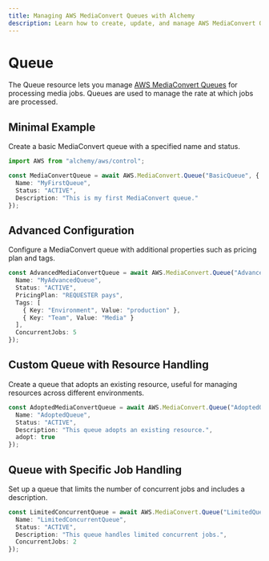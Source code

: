 ```yaml
---
title: Managing AWS MediaConvert Queues with Alchemy
description: Learn how to create, update, and manage AWS MediaConvert Queues using Alchemy Cloud Control.
---
```


# Queue

The Queue resource lets you manage [AWS MediaConvert Queues](https://docs.aws.amazon.com/mediaconvert/latest/userguide/) for processing media jobs. Queues are used to manage the rate at which jobs are processed.

## Minimal Example

Create a basic MediaConvert queue with a specified name and status.

```ts
import AWS from "alchemy/aws/control";

const MediaConvertQueue = await AWS.MediaConvert.Queue("BasicQueue", {
  Name: "MyFirstQueue",
  Status: "ACTIVE",
  Description: "This is my first MediaConvert queue."
});
```

## Advanced Configuration

Configure a MediaConvert queue with additional properties such as pricing plan and tags.

```ts
const AdvancedMediaConvertQueue = await AWS.MediaConvert.Queue("AdvancedQueue", {
  Name: "MyAdvancedQueue",
  Status: "ACTIVE",
  PricingPlan: "REQUESTER pays",
  Tags: [
    { Key: "Environment", Value: "production" },
    { Key: "Team", Value: "Media" }
  ],
  ConcurrentJobs: 5
});
```

## Custom Queue with Resource Handling

Create a queue that adopts an existing resource, useful for managing resources across different environments.

```ts
const AdoptedMediaConvertQueue = await AWS.MediaConvert.Queue("AdoptedQueue", {
  Name: "AdoptedQueue",
  Status: "ACTIVE",
  Description: "This queue adopts an existing resource.",
  adopt: true
});
```

## Queue with Specific Job Handling

Set up a queue that limits the number of concurrent jobs and includes a description.

```ts
const LimitedConcurrentQueue = await AWS.MediaConvert.Queue("LimitedQueue", {
  Name: "LimitedConcurrentQueue",
  Status: "ACTIVE",
  Description: "This queue handles limited concurrent jobs.",
  ConcurrentJobs: 2
});
```